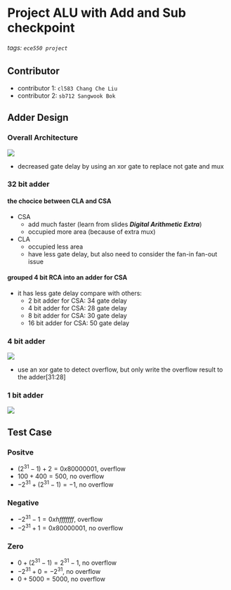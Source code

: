 # Project ALU with Add and Sub checkpoint
###### tags: `ece550 project`

## Contributor
* contributor 1: `cl583 Chang Che Liu`
* contributor 2: `sb712 Sangwook Bok`

## Adder Design
### Overall Architecture
![](https://i.imgur.com/Yy2vmSa.jpg)

* decreased gate delay by using an xor gate to replace not gate and mux
### 32 bit adder
#### the chocice between CLA and CSA
* CSA
    * add much faster (learn from slides ***Digital Arithmetic Extra***)
    * occupied more area (because of extra mux)
* CLA
    * occupied less area
    * have less gate delay, but also need to consider the fan-in fan-out issue
#### grouped 4 bit RCA into an adder for CSA
* it has less gate delay compare with others:
    * 2 bit adder for CSA: 34 gate delay
    * 4 bit adder for CSA: 28 gate delay
    * 8 bit adder for CSA: 30 gate delay
    * 16 bit adder for CSA: 50 gate delay
### 4 bit adder
![](https://i.imgur.com/R0xdzwv.png)

* use an xor gate to detect overflow, but only write the overflow result to the adder[31:28]
### 1 bit adder
![](https://i.imgur.com/nKpZsQN.png)

## Test Case
### Positve
* $(2^{31} - 1) +2= 0x80000001\text{, overflow}$
* $100+400= 500 \text{, no overflow}$
* $-2^{31}+(2^{31} - 1)= -1 \text{, no overflow}$
### Negative
* $-2^{31} - 1= 0xhfffffff\text{, overflow}$
* $-2^{31} + 1= 0x80000001\text{, no overflow}$
### Zero
* $0+(2^{31} - 1)= 2^{31} - 1 \text{, no overflow}$
* $-2^{31} + 0= -2^{31} \text{, no overflow}$
* $0+5000= 5000 \text{, no overflow}$
